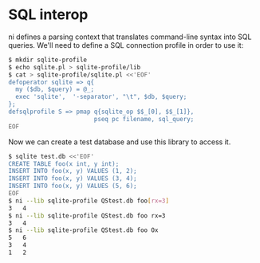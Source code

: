 # SQL interop
ni defines a parsing context that translates command-line syntax into SQL
queries. We'll need to define a SQL connection profile in order to use it:

```bash
$ mkdir sqlite-profile
$ echo sqlite.pl > sqlite-profile/lib
$ cat > sqlite-profile/sqlite.pl <<'EOF'
defoperator sqlite => q{
  my ($db, $query) = @_;
  exec 'sqlite',  '-separator', "\t", $db, $query;
};
defsqlprofile S => pmap q{sqlite_op $$_[0], $$_[1]},
                        pseq pc filename, sql_query;
EOF
```

Now we can create a test database and use this library to access it.

```bash
$ sqlite test.db <<'EOF'
CREATE TABLE foo(x int, y int);
INSERT INTO foo(x, y) VALUES (1, 2);
INSERT INTO foo(x, y) VALUES (3, 4);
INSERT INTO foo(x, y) VALUES (5, 6);
EOF
$ ni --lib sqlite-profile QStest.db foo[rx=3]
3	4
$ ni --lib sqlite-profile QStest.db foo rx=3
3	4
$ ni --lib sqlite-profile QStest.db foo Ox
5	6
3	4
1	2
```
